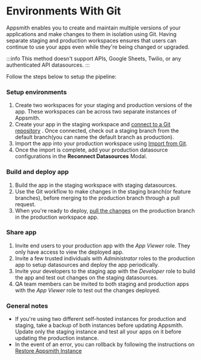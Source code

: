 # Environments With Git

Appsmith enables you to create and maintain multiple versions of your applications and make changes to them in isolation using Git. Having separate staging and production workspaces ensures that users can continue to use your apps even while they're being changed or upgraded.

:::info
This method doesn't support APIs, Google Sheets, Twilio, or any authenticated API datasources.
:::

Follow the steps below to setup the pipeline:

### Setup environments

1. Create two workspaces for your staging and production versions of the app. These workspaces can be across two separate instances of Appsmith.
2. Create your app in the staging workspace and [connect to a Git repository](/advanced-concepts/version-control-with-git/connecting-to-git-repository) . Once connected, check out a staging branch from the default branch(you can name the default branch as production).
3. Import the app into your production workspace using [Import from Git](/advanced-concepts/version-control-with-git/import-from-repository).
4. Once the import is complete, add your production datasource configurations in the **Reconnect Datasources** Modal.

### Build and deploy app
1. Build the app in the staging workspace with staging datasources. 
2. Use the Git workflow to make changes in the staging branch(or feature branches), before merging to the production branch through a pull request.
3. When you're ready to deploy, [pull the changes](/advanced-concepts/version-control-with-git/merging-branches#pull-changes) on the production branch in the production workspace app.

### Share app
1. Invite end users to your production app with the *App Viewer* role. They only have access to view the deployed app.
2. Invite a few trusted individuals with *Administrator* roles to the production app to setup datasources and deploy the app periodically.
3. Invite your developers to the staging app with the *Developer* role to build the app and test out changes on the staging datasources.
4. QA team members can be invited to both staging and production apps with the *App Viewer* role to test out the changes deployed.

### General notes
- If you're using two different self-hosted instances for production and staging, take a backup of both instances before updating Appsmith. Update only the staging instance and test all your apps on it before updating the production instance.
- In the event of an error, you can rollback by following the instructions on [Restore Appsmith Instance](/getting-started/setup/instance-management/appsmithctl#restore-appsmith-instance)